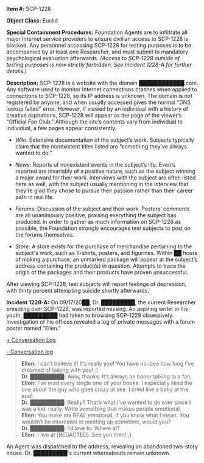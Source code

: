 **Item #:** SCP-1228

**Object Class:** Euclid

**Special Containment Procedures:** Foundation Agents are to infiltrate all major Internet service providers to ensure civilian access to SCP-1228 is blocked. Any personnel accessing SCP-1228 for testing purposes is to be accompanied by at least one Researcher, and must submit to mandatory psychological evaluation afterwards. _(Access to SCP-1228 outside of testing purposes is now strictly forbidden. See Incident 1228-A for further details.)_

**Description:** SCP-1228 is a website with the domain ████████████.com. Any software used to monitor Internet connections crashes when applied to connections to SCP-1228, so its IP address is unknown. The domain is not registered by anyone, and when usually accessed gives the normal "DNS lookup failed" error. However, if viewed by an individual with a history of creative aspirations, SCP-1228 will appear as the page of the viewer’s “Official Fan Club.” Although the site’s contents vary from individual to individual, a few pages appear consistently.

*   _Wiki:_ Extensive documentation of the subject’s work. Subjects typically claim that the nonexistent titles listed are “something they’ve always wanted to do.”

*   _News:_ Reports of nonexistent events in the subject’s life. Events reported are invariably of a positive nature, such as the subject winning a major award for their work. Interviews with the subject are often listed here as well, with the subject usually mentioning in the interview that they’re glad they chose to pursue their passion rather than their career path in real life.

*   _Forums:_ Discussion of the subject and their work. Posters’ comments are all unanimously positive, praising everything the subject has produced. In order to gather as much information on SCP-1228 as possible, the Foundation strongly encourages test subjects to post on the forums themselves.

*   _Store:_ A store exists for the purchase of merchandise pertaining to the subject's work, such as T-shirts, posters, and figurines. Within ██ hours of making a purchase, an unmarked package will appear at the subject’s address containing the product(s) in question. Attempts to trace the origin of the packages and their products have proven unsuccessful.

After viewing SCP-1228, test subjects will report feelings of depression, with thirty percent attempting suicide shortly afterwards.

**Incident 1228-A:** On 09/17/20██, Dr. █████████, the current Researcher presiding over SCP-1228, was reported missing. An aspiring writer in his youth, █████████ had taken to browsing SCP-1228 obsessively. Investigation of his offices revealed a log of private messages with a forum poster named “Ellen.”

[+ Conversation Log](javascript:;)

[\- Conversation log](javascript:;)

> **Ellen:** I can’t believe it! It’s really you! You have no idea how long I’ve dreamed of talking with you! :)  
> **Dr. █████████:** Aww, thanks. It’s always an honor talking to a fan.  
> **Ellen:** I’ve read every single one of your books. I especially liked the one about the guy who goes crazy at sea. I cried like a baby at the end!  
> **Dr. █████████:** Really? That’s what I’ve wanted to do ever since I was a kid, really. Write something that makes people emotional.  
> **Ellen:** You make me REAL emotional, if you know what I mean. You wouldn’t be interested in meeting up sometime, would you?  
> **Dr. █████████:** I’d love to. Where at?  
> **Ellen:** I live at \[REDACTED\]. See you then! ;)

An Agent was dispatched to the address, revealing an abandoned two-story house. Dr. █████████'s current whereabouts remain unknown.